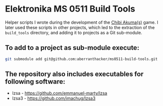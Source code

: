 # Elektronika MS 0511 Build Tools
Helper scripts I wrote during the development of the [Chibi Akuma(s)](https://github.com/aberranthacker/chibiakumas) game.
I later used these scripts in other projects, which led to the extraction of the `build_tools` directory,
and adding it to projects as a Git sub-module.

## To add to a project as sub-module execute:
```sh
git submodule add git@github.com:aberranthacker/ms0511-build-tools.git build_tools/
```

## The repository also includes executables for following software:
* lzsa - https://github.com/emmanuel-marty/lzsa
* lzsa3 - https://github.com/imachug/lzsa3

